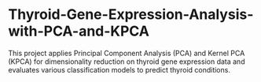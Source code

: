 # Thyroid-Gene-Expression-Analysis-with-PCA-and-KPCA
This project applies Principal Component Analysis (PCA) and Kernel PCA (KPCA) for dimensionality reduction on thyroid gene expression data and evaluates various classification models to predict thyroid conditions.
